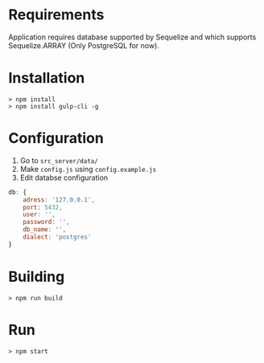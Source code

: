 # Requirements
Application requires database supported by Sequelize and which supports Sequelize.ARRAY (Only PostgreSQL for now).

# Installation

```
> npm install
> npm install gulp-cli -g
```

# Configuration

1. Go to `src_server/data/`
2. Make `config.js` using `config.example.js`
2. Edit databse configuration
```javascript
db: {
	adress: '127.0.0.1',
	port: 5432,
	user: '',
	password: '',
	db_name: '',
	dialect: 'postgres'
}
```
# Building

```
> npm run build
```

# Run

```
> npm start
```
